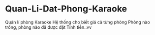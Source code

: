 # Quan-Li-Dat-Phong-Karaoke
Quản lí phòng Karaoke
Hệ thống cho biết giá cả từng phòng
Phòng nào trống, phòng nào đã được đặt
Tính tiền..vv
